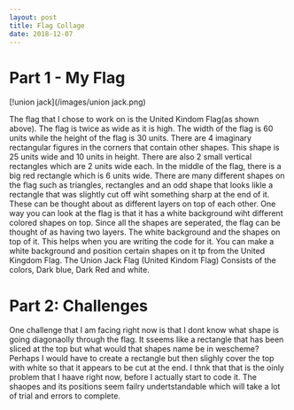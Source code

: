 ```yaml
---
layout: post
title: Flag Collage
date: 2018-12-07
---
```


# Part 1 - My Flag


[!union jack](/images/union jack.png)

 The flag that I chose to work on is the United Kindom Flag(as shown above). The flag is twice as wide as it is high. The width of the flag is 60 units while the height of the flag is 30 units. There are 4 imaginary rectangular figures in the corners that contain other shapes. This shape is 25 units wide and 10 units in height. There are also 2 small vertical rectangles which are 2 units wide each. In the middle of the flag, there is a big red rectangle which is 6 units wide. There are many different shapes on the flag such as triangles, rectangles and an odd shape that looks likle a rectangle that was slightly cut off wiht something sharp at the end of it. These can be thought about as different layers on top of each other. One way you can look at the flag is that it has a white background wiht different colored shapes on top. Since all the shapes are seperated, the flag can be thought of as having two layers. The white background and the shapes on top of it. This helps when you are writing the code for it. You can make a white background and position certain shapes on it tp from the United Kingdom Flag. The Union Jack Flag (United Kindom Flag) Consists of the colors, Dark blue, Dark Red and white.
 
 # Part 2: Challenges
 
 One challenge that I am facing right now is that I dont know what shape is going diagonaolly through the flag. It sseems like a rectangle that has been sliced at the top but what would that shapes name be in wescheme? Perhaps I would have to create a rectangle but then slighly cover the top with white so that it appears to be cut at the end. I thnk that that is the oinly problem that I haave right now, before  I actually start to code it. The shaopes and its positions seem failry undertstandable which will take a lot of trial and errors to complete. 
 
